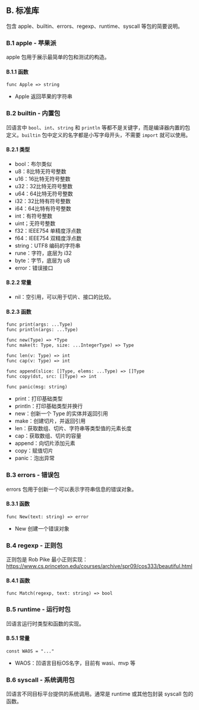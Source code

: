 ## B. 标准库

包含 apple、builtin、errors、regexp、runtime、syscall 等包的简要说明。

### B.1 apple - 苹果派

apple 包用于展示最简单的包和测试的构造。

#### B.1.1 函数

```wa
func Apple => string
```

- Apple 返回苹果的字符串

### B.2 builtin - 内置包

凹语言中 `bool`、`int`、`string` 和 `println` 等都不是关键字，而是编译器内置的包定义。`builtin` 包中定义的名字都是小写字母开头，不需要 `import` 就可以使用。

#### B.2.1 类型

- bool：布尔类似
- u8：8比特无符号整数
- u16：16比特无符号整数
- u32：32比特无符号整数
- u64：64比特无符号整数
- i32：32比特有符号整数
- i64：64比特有符号整数
- int：有符号整数
- uint；无符号整数
- f32：IEEE754 单精度浮点数
- f64：IEEE754 双精度浮点数
- string：UTF8 编码的字符串
- rune：字符，底层为 i32
- byte：字节，底层为 u8
- error：错误接口

#### B.2.2 常量

- nil：空引用，可以用于切片、接口的比较。

#### B.2.3 函数

```wa
func print(args: ...Type)
func println(args: ...Type)

func new(Type) => *Type
func make(t: Type, size: ...IntegerType) => Type

func len(v: Type) => int
func cap(v: Type) => int

func append(slice: []Type, elems: ...Type) => []Type
func copy(dst, src: []Type) => int

func panic(msg: string)
```

- print：打印基础类型
- println：打印基础类型并换行
- new：创新一个 Type 的实体并返回引用
- make：创建切片，并返回引用
- len：获取数组、切片、字符串等类型值的元素长度
- cap：获取数组、切片的容量
- append：向切片添加元素
- copy：赋值切片
- panic：泡出异常

### B.3 errors - 错误包

errors 包用于创新一个可以表示字符串信息的错误对象。

#### B.3.1 函数

```wa
func New(text: string) => error
```

- New 创建一个错误对象

### B.4 regexp - 正则包

正则包是 Rob Pike 最小正则实现：https://www.cs.princeton.edu/courses/archive/spr09/cos333/beautiful.html

#### B.4.1 函数

```wa
func Match(regexp, text: string) => bool
```

### B.5 runtime - 运行时包

凹语言运行时类型和函数的实现。

#### B.5.1 常量

```wa
const WAOS = "..."
```

- WAOS：凹语言目标OS名字，目前有 wasi、mvp 等


### B.6 syscall - 系统调用包

凹语言不同目标平台提供的系统调用。通常是 runtime 或其他包封装 syscall 包的函数。

